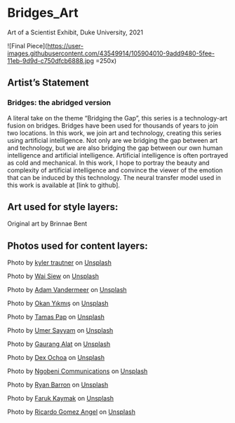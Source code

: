 # Bridges_Art
Art of a Scientist Exhibit, Duke University, 2021

![Final Piece](https://user-images.githubusercontent.com/43549914/105904010-9add9480-5fee-11eb-9d9d-c750dfcb6888.jpg =250x)

## Artist’s Statement

### Bridges: the abridged version
A literal take on the theme “Bridging the Gap”, this series is a technology-art fusion on bridges. Bridges have been used for thousands of years to join two locations. 
In this work, we join art and technology, creating this series using artificial intelligence. Not only are we bridging the gap between art and technology, but we are also 
bridging the gap between our own human intelligence and artificial intelligence. Artificial intelligence is often portrayed as cold and mechanical. In this work, I hope to 
portray the beauty and complexity of artificial intelligence and convince the viewer of the emotion that can be induced by this technology. 
The neural transfer model used in this work is available at [link to github].

## Art used for style layers:
Original art by Brinnae Bent

## Photos used for content layers:

<span>Photo by <a href="https://unsplash.com/@kylertrautner?utm_source=unsplash&amp;utm_medium=referral&amp;utm_content=creditCopyText">kyler trautner</a> on <a href="https://unsplash.com/s/photos/bridge?utm_source=unsplash&amp;utm_medium=referral&amp;utm_content=creditCopyText">Unsplash</a></span>

<span>Photo by <a href="https://unsplash.com/@jawis?utm_source=unsplash&amp;utm_medium=referral&amp;utm_content=creditCopyText">Wai Siew</a> on <a href="https://unsplash.com/s/photos/bridge?utm_source=unsplash&amp;utm_medium=referral&amp;utm_content=creditCopyText">Unsplash</a></span>

<span>Photo by <a href="https://unsplash.com/@adamgoguru?utm_source=unsplash&amp;utm_medium=referral&amp;utm_content=creditCopyText">Adam Vandermeer</a> on <a href="https://unsplash.com/s/photos/bridge?utm_source=unsplash&amp;utm_medium=referral&amp;utm_content=creditCopyText">Unsplash</a></span>

<span>Photo by <a href="https://unsplash.com/@okann?utm_source=unsplash&amp;utm_medium=referral&amp;utm_content=creditCopyText">Okan Yıkmış</a> on <a href="https://unsplash.com/s/photos/bridge?utm_source=unsplash&amp;utm_medium=referral&amp;utm_content=creditCopyText">Unsplash</a></span>

<span>Photo by <a href="https://unsplash.com/@tamasp?utm_source=unsplash&amp;utm_medium=referral&amp;utm_content=creditCopyText">Tamas Pap</a> on <a href="https://unsplash.com/s/photos/bridge?utm_source=unsplash&amp;utm_medium=referral&amp;utm_content=creditCopyText">Unsplash</a></span>

<span>Photo by <a href="https://unsplash.com/@sayyam197?utm_source=unsplash&amp;utm_medium=referral&amp;utm_content=creditCopyText">Umer Sayyam</a> on <a href="https://unsplash.com/s/photos/golden-gate-bridge?utm_source=unsplash&amp;utm_medium=referral&amp;utm_content=creditCopyText">Unsplash</a></span>

<span>Photo by <a href="https://unsplash.com/@gaurangalat?utm_source=unsplash&amp;utm_medium=referral&amp;utm_content=creditCopyText">Gaurang Alat</a> on <a href="https://unsplash.com/s/photos/golden-gate-bridge?utm_source=unsplash&amp;utm_medium=referral&amp;utm_content=creditCopyText">Unsplash</a></span>

<span>Photo by <a href="https://unsplash.com/@dxtrmcmxc?utm_source=unsplash&amp;utm_medium=referral&amp;utm_content=creditCopyText">Dex Ochoa</a> on <a href="https://unsplash.com/s/photos/swinging-bridge?utm_source=unsplash&amp;utm_medium=referral&amp;utm_content=creditCopyText">Unsplash</a></span>

<span>Photo by <a href="https://unsplash.com/@ngobenicom?utm_source=unsplash&amp;utm_medium=referral&amp;utm_content=creditCopyText">Ngobeni Communications</a> on <a href="https://unsplash.com/s/photos/arch?utm_source=unsplash&amp;utm_medium=referral&amp;utm_content=creditCopyText">Unsplash</a></span>

<span>Photo by <a href="https://unsplash.com/@netherlandz108?utm_source=unsplash&amp;utm_medium=referral&amp;utm_content=creditCopyText">Ryan Barron</a> on <a href="https://unsplash.com/s/photos/arch?utm_source=unsplash&amp;utm_medium=referral&amp;utm_content=creditCopyText">Unsplash</a></span>

<span>Photo by <a href="https://unsplash.com/@fkaymak?utm_source=unsplash&amp;utm_medium=referral&amp;utm_content=creditCopyText">Faruk Kaymak</a> on <a href="https://unsplash.com/s/photos/old-bridge?utm_source=unsplash&amp;utm_medium=referral&amp;utm_content=creditCopyText">Unsplash</a></span>

<span>Photo by <a href="https://unsplash.com/@ripato?utm_source=unsplash&amp;utm_medium=referral&amp;utm_content=creditCopyText">Ricardo Gomez Angel</a> on <a href="https://unsplash.com/s/photos/old-bridge?utm_source=unsplash&amp;utm_medium=referral&amp;utm_content=creditCopyText">Unsplash</a></span>
